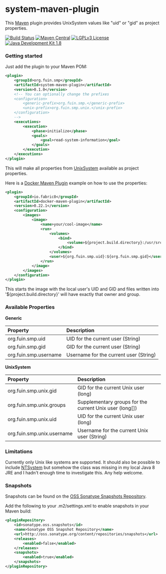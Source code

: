 # system-maven-plugin
This [Maven](https://maven.apache.org/) plugin provides UnixSystem values like "uid" or "gid" as project properties.

[![Build Status](https://jenkins.fuin.org/job/system-maven-plugin/badge/icon)](https://jenkins.fuin.org/job/system-maven-plugin/)
[![Maven Central](https://maven-badges.herokuapp.com/maven-central/org.fuin.smp/system-maven-plugin/badge.svg)](https://maven-badges.herokuapp.com/maven-central/org.fuin.smp/system-maven-plugin/)
[![LGPLv3 License](http://img.shields.io/badge/license-LGPLv3-blue.svg)](https://www.gnu.org/licenses/lgpl.html)
[![Java Development Kit 1.8](https://img.shields.io/badge/JDK-1.8-green.svg)](http://www.oracle.com/technetwork/java/javase/downloads/jdk8-downloads-2133151.html)

### Getting started
Just add the plugin to your Maven POM:
```xml
<plugin>
    <groupId>org.fuin.smp</groupId>
    <artifactId>system-maven-plugin</artifactId>
    <version>0.1.0</version>
    <!-- You can optionally change the prefixes
    <configuration>
        <generic-prefix>org.fuin.smp.</generic-prefix>
        <unix-prefix>org.fuin.smp.unix.</unix-prefix>
    </configuration>
    -->
    <executions>
        <execution>
            <phase>initialize</phase>
            <goals>
                <goal>read-system-information</goal>
            </goals>
        </execution>
    </executions>
</plugin>
```
This will make all properties from [UnixSystem](https://docs.oracle.com/javase/8/docs/jre/api/security/jaas/spec/com/sun/security/auth/module/UnixSystem.html) available as project properties.

Here is a [Docker Maven Plugin](https://github.com/fabric8io/docker-maven-plugin) example on how to use the properties:
```xml
<plugin>
    <groupId>io.fabric8</groupId>
    <artifactId>docker-maven-plugin</artifactId>
    <version>0.22.1</version>
    <configuration>
        <images>
            <image>
                <name>your/cool-image</name>
                <run>
                    <volumes>
                        <bind>
                            <volume>${project.build.directory}:/usr/src/result</volume>
                        </bind>
                    </volumes>
                    <user>${org.fuin.smp.uid}:${org.fuin.smp.gid}</user>
                </run>
            </image>
        </images>
    </configuration>
</plugin>
```
This starts the image with the local user's UID and GID and files written into '${project.build.directory}' will have exactly that owner and group.

### Available Properties

**Generic**

| Property | Description |
|:---------|:------------|
| org.fuin.smp.uid | UID for the current user (String) |
| org.fuin.smp.gid | GID for the current user (String) |
| org.fuin.smp.username | Username for the current user (String) |


**UnixSystem**

| Property | Description |
|:---------|:------------|
| org.fuin.smp.unix.gid | GID for the current Unix user (long) |
| org.fuin.smp.unix.groups | Supplementary groups for the current Unix user (long[]) |
| org.fuin.smp.unix.uid | UID for the current Unix user (long) |
| org.fuin.smp.unix.username | Username for the current Unix user (String) |



### Limitations

Currently only Unix like systems are supported. It should also be possible to include [NTSystem](https://docs.oracle.com/javase/8/docs/jre/api/security/jaas/spec/com/sun/security/auth/module/NTSystem.html) 
but somehow the class was missing in my local Java 8 JRE and I hadn't enough time to investigate this. Any help welcome.

### Snapshots

Snapshots can be found on the [OSS Sonatype Snapshots Repository](http://oss.sonatype.org/content/repositories/snapshots/org/fuin "Snapshot Repository"). 

Add the following to your .m2/settings.xml to enable snapshots in your Maven build:

```xml
<pluginRepository>
    <id>sonatype.oss.snapshots</id>
    <name>Sonatype OSS Snapshot Repository</name>
    <url>http://oss.sonatype.org/content/repositories/snapshots</url>
    <releases>
        <enabled>false</enabled>
    </releases>
    <snapshots>
        <enabled>true</enabled>
    </snapshots>
</pluginRepository>
```

